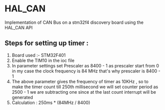 # HAL_CAN
Implementation of CAN Bus on a stm32f4 discovery board using the HAL_CAN API

## Steps for setting up timer :
1. Board used :- STM32F401 
2. Enable the TIM10 in the ioc file 
3. In parameter settings set Prescaler as 8400 - 1 as prescaler start from 0 in my case the clock frequency is 84 MHz that's why prescaler is 8400 - 1 
4. The above parameter gives the frequency of timer as 10KHz , so to make the timer count till 250th millisecond we will set counter period as 2500 - 1 we are subtracting one since at the last count interrupt will be generated 
5. Calculation : 250ms * (84MHz / 8400)

